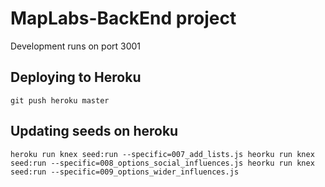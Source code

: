 # MapLabs-BackEnd project

Development runs on port 3001

## Deploying to Heroku

`git push heroku master`

## Updating seeds on heroku
`
heroku run knex seed:run --specific=007_add_lists.js
heorku run knex seed:run --specific=008_options_social_influences.js
heorku run knex seed:run --specific=009_options_wider_influences.js
`
